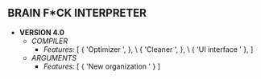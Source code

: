 BRAIN F*CK INTERPRETER
--------------------

* **VERSION 4.0**
  * *COMPILER*
    + *Features:* [ { 'Optimizer               ', },
                    \ { 'Cleaner                 ', },
                    \ { 'UI interface            '  }, ]
  * *ARGUMENTS*
    + *Features:* [ { 'New organization        ' } ]
